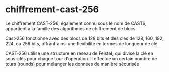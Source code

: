# chiffrement-cast-256
Le chiffrement CAST-256, également connu sous le nom de CAST6, appartient à la famille des algorithmes de chiffrement de blocs.

Cast-256 fonctionne avec des blocs de 128 bits et des clés de 128, 160, 192, 224, ou 256 bits, offrant ainsi une flexibilité en termes de longueur de clé.

CAST-256 utilise une structure en réseau de Feistel, qui divise la clé en sous-clés pour chaque tour d'opération. Il effectue un certain nombre de tours (rounds) pour mélanger les données de manière sécurisée 


